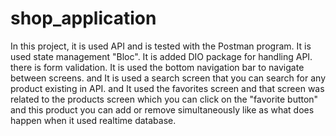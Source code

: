 # shop_application
In this project, it is used API and is tested with the Postman program. It is used state management "Bloc". It is added DIO package for handling API. there is form validation. It is used the bottom navigation bar to navigate between screens. and It is used a search screen that you can search for any product existing in API. and It used the favorites screen and that screen was related to the products screen which you can click on the "favorite button" and this product you can add or remove simultaneously like as what does happen when it used realtime database.
